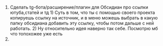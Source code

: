 1) Сделать tg-бота/расширение/плагин для Обсидиан про ссылки ютуба,статей и тд
		1) Суть в том, что ты с помощью своего проекта копируешь ссылку на источник, и в меню можешь выбрать в какую папку обсидиана добавить эту ссылку, чтобы потом дальше с ней работать. 
		2) Ну относительно идея наверно так себе. Посмотрю мб что топохожее уже есть
2) 